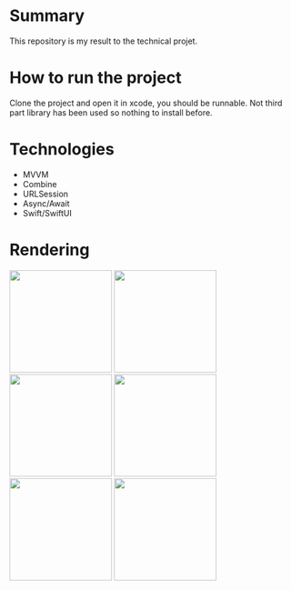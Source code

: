 # Summary

This repository is my result to the technical projet.

# How to run the project

Clone the project and open it in xcode, you should be runnable. Not third part library has been used so nothing to install before.

# Technologies

- MVVM
- Combine
- URLSession
- Async/Await
- Swift/SwiftUI

# Rendering

<img src="https://github.com/iFaroukGN/technicalTest/assets/34251176/49323adb-b615-44e8-9aba-48c2666499bb" width=180>
<img src="https://github.com/iFaroukGN/technicalTest/assets/34251176/235d6e10-9c7a-4a6a-ba9f-b11db5d0d217" width=180>
<img src="https://github.com/iFaroukGN/technicalTest/assets/34251176/e2804068-1727-4c25-8773-148598a3b703" width=180>
<img src="https://github.com/iFaroukGN/technicalTest/assets/34251176/6fa996f0-9520-48ed-bc84-146ca73832c4" width=180>
<img src="https://github.com/iFaroukGN/technicalTest/assets/34251176/7a8a274c-5b30-4d8d-948c-ce583f2d26b7" width=180>
<img src="https://github.com/iFaroukGN/technicalTest/assets/34251176/c4175b0b-6172-40ba-acf5-68a256fad0a6" width=180>
